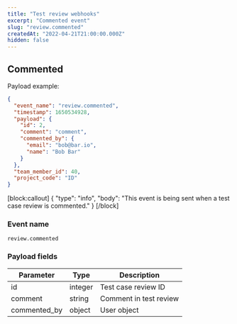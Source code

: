 ```yaml
---
title: "Test review webhooks"
excerpt: "Commented event"
slug: "review.commented"
createdAt: "2022-04-21T21:00:00.000Z"
hidden: false
---
```


## Commented

Payload example:

```json
{
  "event_name": "review.commented",
  "timestamp": 1650534928,
  "payload": {
    "id": 2,
    "comment": "comment",
    "commented_by": {
      "email": "bob@bar.io",
      "name": "Bob Bar"
    }
  },
  "team_member_id": 40,
  "project_code": "ID"
}
```
[block:callout]
{
  "type": "info",
  "body": "This event is being sent when a test case review is commented."
}
[/block]

### Event name

`review.commented`

### Payload fields

| Parameter    | Type    | Description            |
|--------------|---------|------------------------|
| id           | integer     | Test case review ID    |
| comment      | string  | Comment in test review |
| commented_by | object    | User object            |





